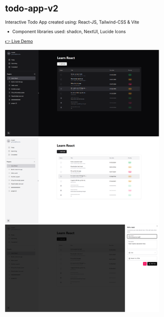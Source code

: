 # todo-app-v2

Interactive Todo App created using: React-JS, Tailwind-CSS & Vite

- Component libraries used: shadcn, NextUI, Lucide Icons

[👉 Live Demo](https://todo-mochi.netlify.app/)

<img src="public/dark.png" width="825" />
<img src="public/light.png" width="825" />
<img src="public/edit.png" width="825" />
